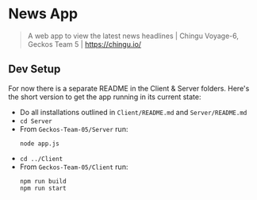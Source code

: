 # News App
> A web app to view the latest news headlines | Chingu Voyage-6, Geckos Team 5 | https://chingu.io/

## Dev Setup

For now there is a separate README in the Client & Server folders. Here's the short version to get the app running in its current state:

* Do all installations outlined in `Client/README.md` and `Server/README.md`
* `cd Server`
* From `Geckos-Team-05/Server` run:
    ```cli
    node app.js
    ```
* `cd ../Client`
* From `Geckos-Team-05/Client` run:
    ```cli
    npm run build
    npm run start
    ```
